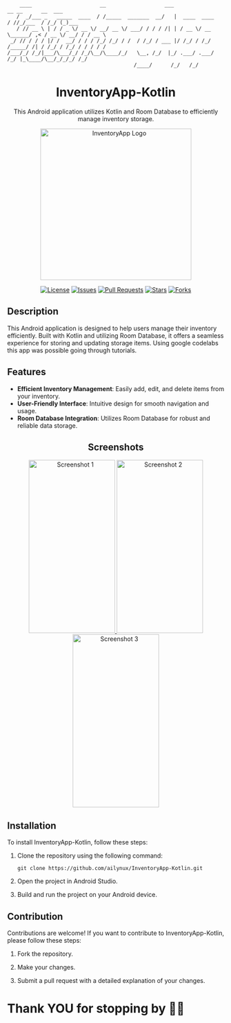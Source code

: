 
```
    ____                      __                   ___                      __ __      __  ___     
   /  _/___ _   _____  ____  / /_____  _______  __/   |  ____  ____        / //_/___  / /_/ (_)___ 
   / // __ \ | / / _ \/ __ \/ __/ __ \/ ___/ / / / /| | / __ \/ __ \______/ ,< / __ \/ __/ / / __ \
 _/ // / / / |/ /  __/ / / / /_/ /_/ / /  / /_/ / ___ |/ /_/ / /_/ /_____/ /| / /_/ / /_/ / / / / /
/___/_/ /_/|___/\___/_/ /_/\__/\____/_/   \__, /_/  |_/ .___/ .___/     /_/ |_\____/\__/_/_/_/ /_/ 
                                         /____/      /_/   /_/                                     
```
<h1 align="center">InventoryApp-Kotlin</h1>
<p align="center">This Android application utilizes Kotlin and Room Database to efficiently manage inventory storage.</p>

<p align="center">
    <img src="https://github.com/ailynux/InventoryApp-Kotlin/assets/95152597/ba35013c-9086-45c2-96b4-a8f3f9e41e78.png" alt="InventoryApp Logo" width="350">
</p>

<p align="center">
    <a href="https://opensource.org/licenses/MIT"><img src="https://img.shields.io/badge/License-MIT-yellow.svg" alt="License"></a>
    <a href="https://github.com/ailynux/InventoryApp-Kotlin/issues"><img src="https://img.shields.io/github/issues/ailynux/InventoryApp-Kotlin" alt="Issues"></a>
    <a href="https://github.com/ailynux/InventoryApp-Kotlin/pulls"><img src="https://img.shields.io/github/issues-pr/ailynux/InventoryApp-Kotlin" alt="Pull Requests"></a>
    <a href="https://github.com/ailynux/InventoryApp-Kotlin/stargazers"><img src="https://img.shields.io/github/stars/ailynux/InventoryApp-Kotlin" alt="Stars"></a>
    <a href="https://github.com/ailynux/InventoryApp-Kotlin/network/members"><img src="https://img.shields.io/github/forks/ailynux/InventoryApp-Kotlin" alt="Forks"></a>
</p>


## Description

This Android application is designed to help users manage their inventory efficiently. Built with Kotlin and utilizing Room Database, it offers a seamless experience for storing and updating storage items. Using google codelabs this app was possible going through tutorials.

## Features

- **Efficient Inventory Management**: Easily add, edit, and delete items from your inventory.
- **User-Friendly Interface**: Intuitive design for smooth navigation and usage.
- **Room Database Integration**: Utilizes Room Database for robust and reliable data storage.

<h2 align="center">Screenshots</h2>

<div align="center">
    <a href="https://github.com/ailynux/InventoryApp-Kotlin/assets/95152597/002278a9-e893-467c-b213-94461df56c46">
        <img src="https://github.com/ailynux/InventoryApp-Kotlin/assets/95152597/002278a9-e893-467c-b213-94461df56c46" alt="Screenshot 1" width="200" height="400">
    </a>
    <a href="https://github.com/ailynux/InventoryApp-Kotlin/assets/95152597/d547019a-f044-481f-b817-01aba8528fb6">
        <img src="https://github.com/ailynux/InventoryApp-Kotlin/assets/95152597/d547019a-f044-481f-b817-01aba8528fb6" alt="Screenshot 2" width="200" height="400">
    </a>
    <a href="https://github.com/ailynux/InventoryApp-Kotlin/assets/95152597/00abd2ef-993e-408e-9e60-f382bff72174">
        <img src="https://github.com/ailynux/InventoryApp-Kotlin/assets/95152597/00abd2ef-993e-408e-9e60-f382bff72174" alt="Screenshot 3" width="200" height="400">
    </a>
</div>



## Installation

To install InventoryApp-Kotlin, follow these steps:

1. Clone the repository using the following command:
    ```
    git clone https://github.com/ailynux/InventoryApp-Kotlin.git
    ```

2. Open the project in Android Studio.

3. Build and run the project on your Android device.

## Contribution

Contributions are welcome! If you want to contribute to InventoryApp-Kotlin, please follow these steps:

1. Fork the repository.

2. Make your changes.

3. Submit a pull request with a detailed explanation of your changes.



# Thank YOU for stopping by 🤩🤩
